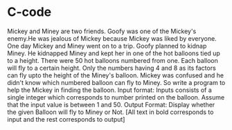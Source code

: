 # C-code
Mickey and Miney are two friends. Goofy was one of the Mickey's enemy.He was jealous of Mickey because Mickey was liked by everyone. One day Mickey and Miney went on to a trip. Goofy planned to kidnap Miney. He kidnapped Miney and kept her in one of the hot balloons tied up to a height. There were 50 hot balloons numbered from one. Each balloon will fly to a certain height. Only the numbers having 4 and 8 as its factors can fly upto the height of the Miney's balloon. Mickey was confused and he didn't know which numbered balloon can fly to Miney.  So write a program to help the Mickey in finding the balloon.  Input format:  Inputs consists of a single integer which corresponds to number printed on the balloon. Assume that the input value is between 1 and 50.  Output Format:  Display whether the given Balloon will fly to Miney or Not.  [All text in bold corresponds to input and the rest corresponds to output]

